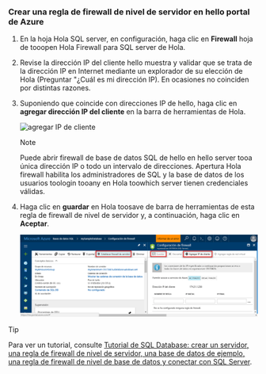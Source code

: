
<!--
includes/sql-database-create-new-server-firewall-portal.md

Latest Freshness check:  2016-11-28 , rickbyh.

As of circa 2016-04-11, hello following topics might include this include:
articles/sql-database/sql-database-get-started.md
articles/sql-database/sql-database-configure-firewall-settings
articles/sql-data-warehouse-get-started-provision.md

-->
### <a name="create-a-server-level-firewall-rule-in-hello-azure-portal"></a>Crear una regla de firewall de nivel de servidor en hello portal de Azure

1. En la hoja Hola SQL server, en configuración, haga clic en **Firewall** hoja de tooopen Hola Firewall para SQL server de Hola.

    <!-- ![sql server firewall](../articles/sql-database/media/sql-database-get-started/sql-server-firewall.png) -->

2. Revise la dirección IP del cliente hello muestra y validar que se trata de la dirección IP en Internet mediante un explorador de su elección de Hola (Preguntar "¿Cuál es mi dirección IP). En ocasiones no coinciden por distintas razones.

    <!-- ![your IP address](../articles/sql-database/media/sql-database-get-started/your-ip-address.png) -->

3. Suponiendo que coincide con direcciones IP de hello, haga clic en **agregar dirección IP del cliente** en la barra de herramientas de Hola.

    ![agregar IP de cliente](../articles/sql-data-warehouse/media/sql-data-warehouse-get-started-provision/add-client-ip.png)

    > [!NOTE]
    > Puede abrir firewall de base de datos SQL de hello en hello server tooa única dirección IP o todo un intervalo de direcciones. Apertura Hola firewall habilita los administradores de SQL y la base de datos de los usuarios toologin tooany en Hola toowhich server tienen credenciales válidas.
    >

4. Haga clic en **guardar** en Hola toosave de barra de herramientas de esta regla de firewall de nivel de servidor y, a continuación, haga clic en **Aceptar**.

    ![agregar IP de cliente](../articles/sql-database/media/sql-database-get-started-portal/server-firewall-rule.png)

> [!Tip]
> Para ver un tutorial, consulte [Tutorial de SQL Database: crear un servidor, una regla de firewall de nivel de servidor, una base de datos de ejemplo, una regla de firewall de nivel de base de datos y conectar con SQL Server](../articles/sql-database/sql-database-get-started.md).    
>
